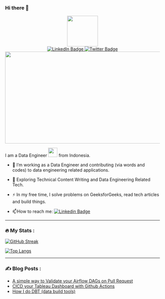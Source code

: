 ### Hi there 👋

<!--
**jayamanikharyono/jayamanikharyono** is a ✨ _special_ ✨ repository because its `README.md` (this file) appears on your GitHub profile.

Here are some ideas to get you started:

- 🔭 I’m currently working on ...
- 🌱 I’m currently learning ...
- 👯 I’m looking to collaborate on ...
- 🤔 I’m looking for help with ...
- 💬 Ask me about ...
- 📫 How to reach me: ...
- 😄 Pronouns: ...
- ⚡ Fun fact: ...
-->

<div id="header" align="center">
  <img src="https://media.giphy.com/media/M9gbBd9nbDrOTu1Mqx/giphy.gif" width="100"/>
</div>
<div id="badges" align="center">
  <a href="https://www.linkedin.com/in/jayamanikharyono/">
    <img src="https://img.shields.io/badge/LinkedIn-blue?style=for-the-badge&logo=linkedin&logoColor=white" alt="LinkedIn Badge"/>
  </a>
  <a href="https://twitter.com/jayamanik16">
    <img src="https://img.shields.io/badge/Twitter-blue?style=for-the-badge&logo=twitter&logoColor=white" alt="Twitter Badge"/>
  </a>
</div>
<div align="center">
  <img src="https://komarev.com/ghpvc/?username=jayamanikharyono&style=flat-square&color=blue" alt="" align="center"/>
</div>

<div align="center">
  <img src="https://media.giphy.com/media/dWesBcTLavkZuG35MI/giphy.gif" width="600" height="300"/>
</div>

I am a Data Engineer <img src="https://media.giphy.com/media/WUlplcMpOCEmTGBtBW/giphy.gif" width="30"> from Indonesia.

- :telescope: I’m working as a Data Engineer and contributing (via words and codes) to data engineering related applications.

- :seedling: Exploring Technical Content Writing and Data Engineering Related Tech.

- :zap: In my free time, I solve problems on GeeksforGeeks, read tech articles and build things.

- :mailbox:How to reach me: [![Linkedin Badge](https://img.shields.io/badge/-jayamanikharyono-blue?style=flat&logo=Linkedin&logoColor=white)](https://www.linkedin.com/in/jayamanikharyono/)

---

### :fire: My Stats :


[![GitHub Streak](http://github-readme-streak-stats.herokuapp.com?user=jayamanikharyono&theme=dark)](https://git.io/streak-stats)

[![Top Langs](https://github-readme-stats.vercel.app/api/top-langs/?username=jayamanikharyono&layout=compact&theme=vision-friendly-dark)](https://github.com/anuraghazra/github-readme-stats)

---

### :writing_hand: Blog Posts :

<!-- BLOG-POST-LIST:START -->
- [A simple way to Validate your Airflow DAGs on Pull Request](https://faun.pub/a-simple-way-to-validate-your-airflow-dags-upon-pull-request-1b25f19dd496?source=rss-2c8a2496b272------2)
- [CICD your Tableau Dashboard with Github Actions](https://medium.easyread.co/cicd-your-tableau-dashboard-with-github-actions-4fe2d336f0be?source=rss-2c8a2496b272------2)
- [How I do DBT &lpar;data build tools&rpar;](https://medium.easyread.co/how-i-do-dbt-data-build-tools-3324807d9ff2?source=rss-2c8a2496b272------2)
<!-- BLOG-POST-LIST:END -->


